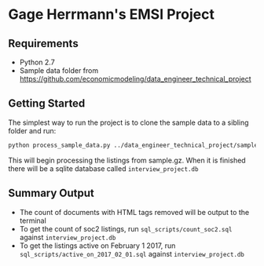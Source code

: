 # Gage Herrmann's EMSI Project

## Requirements
- Python 2.7
- Sample data folder from https://github.com/economicmodeling/data_engineer_technical_project

## Getting Started
The simplest way to run the project is to clone the sample data to a sibling folder and run:

```bash
python process_sample_data.py ../data_engineer_technical_project/sample.gz ../data_engineer_technical_project/map_onet_soc.csv ../data_engineer_technical_project/soc_hierarchy.csv
```

This will begin processing the listings from sample.gz. When it is finished there will be a sqlite database called ```interview_project.db```

## Summary Output
- The count of documents with HTML tags removed will be output to the terminal
- To get the count of soc2 listings, run ```sql_scripts/count_soc2.sql``` against ```interview_project.db```
- To get the listings active on February 1 2017, run ```sql_scripts/active_on_2017_02_01.sql``` against ```interview_project.db```